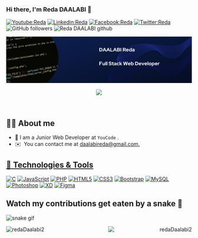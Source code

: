 ### Hi there, I'm Reda DAALABI 👋

[![Youtube:Reda](https://img.shields.io/badge/-Reda-red?style=flat-square&logo=Youtube&logoColor=white&link=https://www.youtube.com/channel/UCtn_L7BTM2Wqzm1G-VBy18w)](https://www.youtube.com/channel/UCtn_L7BTM2Wqzm1G-VBy18w)
[![Linkedin:Reda](https://img.shields.io/badge/-Reda-blue?style=flat-square&logo=Linkedin&logoColor=white&link=https://www.linkedin.com/in/reda-daalabi-1535ab1bb/)](https://www.linkedin.com/in/reda-daalabi-1535ab1bb/)
[![Facebook:Reda](https://img.shields.io/badge/-Reda-blue?style=flat-square&logo=Facebook&logoColor=white&link=https://web.facebook.com/reda.daalabi/)](https://web.facebook.com/reda.daalabi/)
[![Twitter:Reda](https://img.shields.io/badge/-Reda-blue?style=flat-square&logo=twitter&logoColor=white&link=https://twitter.com/RDaalabi)](https://twitter.com/RDaalabi)
![GitHub followers](https://img.shields.io/github/followers/redaDaalabi2?label=Follow&style=social)
<img src="https://komarev.com/ghpvc/?username=redaDaalabi2&label=Profile%20views&color=0e75b6&style=plastic" alt="Reda DAALABI github" width="110px" />

<p align="center">
  <img src="./Back_Reda.jpg">
</p>

<p align="center">
  <a href="https://github.com/DenverCoder1/readme-typing-svg"><img src="https://readme-typing-svg.herokuapp.com?lines=I'm+Full+Stack+Web+Developer)"></a>
</p>

<br>

<p align="center"> 
	<a href = "https://commits.top/morocco.html" target="_blank">
	</a>
</p>

## :sassy_man: About me

- :school: I am a Junior Web Developer at `YouCode` .
  <br>
- ✉️  You can contact me at [daalabireda@gmail.com](mailto:daalabireda@gmail.com)<a href="https://twitter.com/RDaalabi" target="_blank" rel="noreferrer">.
  <br>

## 🔧 Technologies & Tools

<a href="https://docs.microsoft.com/en-us/cpp/?view=msvc-170" target="_blank" rel="noreferrer"><img src="https://raw.githubusercontent.com/danielcranney/readme-generator/main/public/icons/skills/c-colored.svg" width="36" height="36" alt="C" /></a>
<a href="https://developer.mozilla.org/en-US/docs/Web/JavaScript" target="_blank" rel="noreferrer"><img src="https://raw.githubusercontent.com/danielcranney/readme-generator/main/public/icons/skills/javascript-colored.svg" width="36" height="36" alt="JavaScript" /></a>
<a href="https://www.php.net/" target="_blank" rel="noreferrer"><img src="https://raw.githubusercontent.com/danielcranney/readme-generator/main/public/icons/skills/php-colored.svg" width="36" height="36" alt="PHP" /></a>
<a href="https://developer.mozilla.org/en-US/docs/Glossary/HTML5" target="_blank" rel="noreferrer"><img src="https://raw.githubusercontent.com/danielcranney/readme-generator/main/public/icons/skills/html5-colored.svg" width="36" height="36" alt="HTML5" /></a>
<a href="https://www.w3.org/TR/CSS/#css" target="_blank" rel="noreferrer"><img src="https://raw.githubusercontent.com/danielcranney/readme-generator/main/public/icons/skills/css3-colored.svg" width="36" height="36" alt="CSS3" /></a>
<a href="https://getbootstrap.com/" target="_blank" rel="noreferrer"><img src="https://raw.githubusercontent.com/danielcranney/readme-generator/main/public/icons/skills/bootstrap-colored.svg" width="36" height="36" alt="Bootstrap" /></a>
<a href="https://www.mysql.com/" target="_blank" rel="noreferrer"><img src="https://raw.githubusercontent.com/danielcranney/readme-generator/main/public/icons/skills/mysql-colored.svg" width="36" height="36" alt="MySQL" /></a>
<a href="https://www.adobe.com/uk/products/photoshop.html" target="_blank" rel="noreferrer"><img src="https://raw.githubusercontent.com/danielcranney/readme-generator/main/public/icons/skills/photoshop-colored.svg" width="36" height="36" alt="Photoshop" /></a>
<a href="https://www.adobe.com/uk/products/xd.html" target="_blank" rel="noreferrer"><img src="https://raw.githubusercontent.com/danielcranney/readme-generator/main/public/icons/skills/xd-colored.svg" width="36" height="36" alt="XD" /></a>
<a href="https://www.figma.com/" target="_blank" rel="noreferrer"><img src="https://raw.githubusercontent.com/danielcranney/readme-generator/main/public/icons/skills/figma-colored.svg" width="36" height="36" alt="Figma" /></a>

## Watch my contributions get eaten by a snake 🐍

![snake gif](https://github.com/tanyarajhans/Actions/blob/output/github-contribution-grid-snake.svg)

<p align="left"><img width="45%" align="left" src="https://github-readme-stats.vercel.app/api?username=redaDaalabi2&show_icons=true&include_all_commits=true&theme=radical&hide_border=true" alt="redaDaalabi2" /></p>
<p align="right"><img width="45%" align="right" sy src="https://github-readme-stats.vercel.app/api/top-langs/?username=redaDaalabi2&layout=compact&theme=radical&hide_border=true" alt="redaDaalabi2" /></p>
